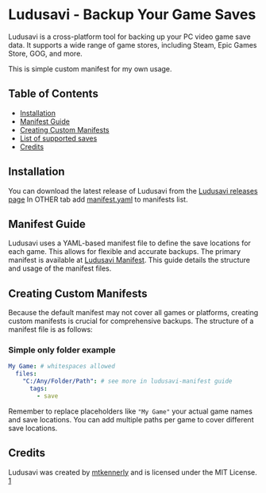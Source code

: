# Ludusavi - Backup Your Game Saves

Ludusavi is a cross-platform tool for backing up your PC video game save data.  It supports a wide range of game stores, including Steam, Epic Games Store, GOG, and more.

This is simple custom manifest for my own usage.


## Table of Contents
- [Installation](#installation)
- [Manifest Guide](#manifest-guide)
- [Creating Custom Manifests](#creating-custom-manifests)
- [List of supported saves](#lists)
- [Credits](#credits)
  


## Installation

You can download the latest release of Ludusavi from the [Ludusavi releases page](https://github.com/mtkennerly/ludusavi/releases)
In OTHER tab add [manifest.yaml]() to manifests list.

## Manifest Guide

Ludusavi uses a YAML-based manifest file to define the save locations for each game. This allows for flexible and accurate backups.  The primary manifest is available at [Ludusavi Manifest](https://github.com/mtkennerly/ludusavi-manifest). This guide details the structure and usage of the manifest files.

## Creating Custom Manifests

Because the default manifest may not cover all games or platforms, creating custom manifests is crucial for comprehensive backups.  The structure of a manifest file is as follows:

### Simple only folder example
```yaml project="ludusavi-manifest" file="example_manifest.yaml" version=1
My Game: # whitespaces allowed
  files:
    "C:/Any/Folder/Path": # see more in ludusavi-manifest guide
      tags:
        - save
```

Remember to replace placeholders like `"My Game"` your actual game names and save locations.  You can add multiple paths per game to cover different save locations.

## Credits

Ludusavi was created by [mtkennerly](https://github.com/mtkennerly) and is licensed under the MIT License. [1](https://github.com/mtkennerly/ludusavi)
